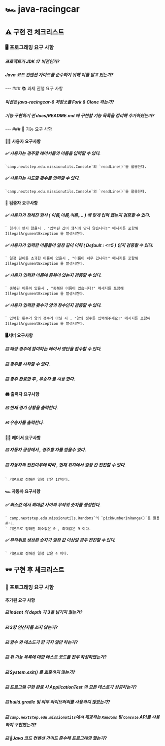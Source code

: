 # 🏎️ java-racingcar


##  ⚠️ 구현 전 체크리스트
### 🖥️ 프로그래밍 요구 사항
##### 프로젝트가 JDK 17 버전인가?

##### Java 코드 컨벤션 가이드를 준수하기 위해 이를 알고 있는가?

---  ### 📚 과제 진행 요구 사항

##### 미션은 java-racingcar-6 저장소를 Fork & Clone 하는가?

##### 기능 구현하기 전 docs/README.md 에 구현할 기능 목록을 정리해 추가하였는가?

---  ### 🔘 기능 요구 사항

#### 👦🏻 사용자 요구사항

##### ✅ 사용자는 경주할 레이서들의 이름을 입력할 수 있다.
	`camp.nextstep.edu.missionutils.Console`의 `readLine()`을 활용한다. 
##### ✅ 사용자는 시도할 횟수를 입력할 수 있다.
    `camp.nextstep.edu.missionutils.Console`의 `readLine()`을 활용한다.

#### 🔎 검증자 요구사항

##### ✅ 사용자가 정해진 형식 ( 이름,이름,이름,... ) 에 맞게 입력 했는지 검증할 수 있다.
    ` 형식이 맞지 않을시 , "입력된 값이 형식에 맞지 않습니다!" 메시지를 포함해 IllegalArgumentException 을 발생시킨다.

##### ✅ 사용자가 입력한 이름들이 일정 길이 이하 ( Default : <=5 ) 인지 검증할 수 있다.
    ` 일정 길이를 초과한 이름이 있을시 , "이름이 너무 깁니다!" 메시지를 포함해 IllegalArgumentException 을 발생시킨다.

##### ✅ 사용자 입력한 이름에 중복이 있는지 검증할 수 있다.
    ` 중복된 이름이 있을시 , "중복된 이름이 있습니다!" 메세지를 포함해 IllegalArgumentException 을 발생시킨다.

##### ✅ 사용자 입력한 횟수가 양의 정수인지 검증할 수 있다.
    ` 입력한 횟수가 양의 정수가 아닐 시 , "양의 정수를 입력해주세요!" 메시지를 포함해 IllegalArgumentException 을 발생시킨다.

#### 🖥️서버 요구사항

##### ☑️ 해당 경주에 참여하는 레이서 명단을 접수할 수 있다.

##### ☑️ 경주를 시작할 수 있다.

##### ☑️ 경주 완료한 후 , 우승자 를 시상 한다.

#### 🖨️ 출력자 요구사항

##### ☑️ 현재 경기 상황을 출력한다.

##### ☑️ 우승자를 출력한다.

#### 🧑‍🔧 레이서 요구사항

##### ☑️ 자동차 공장에서 , 경주할 차를 받을수 있다.

##### ☑️ 자동차의 전진여부에 따라 , 현재 위치에서 일정 칸 전진할 수 있다.
    ` 기본으로 정해진 일정 칸은 1칸이다.

#### 🏎️ 자동차 요구사항

##### ✅ 최소값 에서 최대값 사이의 무작위 숫자를 생성한다.
	` camp.nextstep.edu.missionutils.Randoms`의 `pickNumberInRange()`를 활용한다.
    ` 기본으로 정해진 최소값은 0 , 최대값은 9 이다.

##### ✅ 무작위로 생성된 숫자가 일정 값 이상일 경우 전진할 수 있다.
    ` 기본으로 정해진 일정 값은 4 이다.


##  🕶️ 구현 후 체크리스트

###  🎯 프로그래밍 요구 사항

#### 추가된 요구 사항

##### ☑️ indent 의 depth 가 3을 넘기지 않는가?
##### ☑️ 3항 연산자를 쓰지 않는가?
##### ☑️ 함수 와 메소드가 한 가지 일만 하는가?
##### ☑️ 위 기능 목록에 대한 테스트 코드를 전부 작성하였는가?


##### ☑️ System.exit() 를 호출하지 않는가?
##### ☑️ 프로그램 구현 완료 시 ApplicationTest 의 모든 테스트가 성공하는가?
##### ☑️ build.gradle 및 외부 라이브러리를 사용하지 않았는가?

##### ☑️ `camp.nextstep.edu.missionutils`에서 제공하는 `Randoms` 및 `Console` API를 사용하여 구현했는가?
##### ☑️ Java 코드 컨벤션 가이드 준수해 프로그래밍 했는가?
